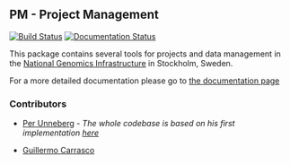 ## PM - Project Management

[![Build Status](https://travis-ci.org/SciLifeLab/pm.svg?branch=master)](https://travis-ci.org/SciLifeLab/pm)
[![Documentation Status](https://readthedocs.org/projects/project-management/badge/?version=latest)](https://readthedocs.org/projects/project-management/?badge=latest)

This package contains several tools for projects and data management in the [National Genomics Infrastructure](https://portal.scilifelab.se/genomics/) in Stockholm, Sweden.

For a more detailed documentation please go to [the documentation page](http://project-management.readthedocs.org/)

### Contributors

* [Per Unneberg](https://github.com/percyfal) - _The whole codebase is based on his first implementation [here](https://github.com/percyfal/scilifelab/tree/master/scilifelab/pm)_

* [Guillermo Carrasco](https://github.com/guillermo-carrasco)
